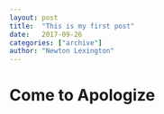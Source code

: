 ```yaml
---
layout: post
title:  "This is my first post"
date:   2017-09-26
categories: ["archive"]
author: "Newton Lexington"
---
```


# Come to Apologize 
